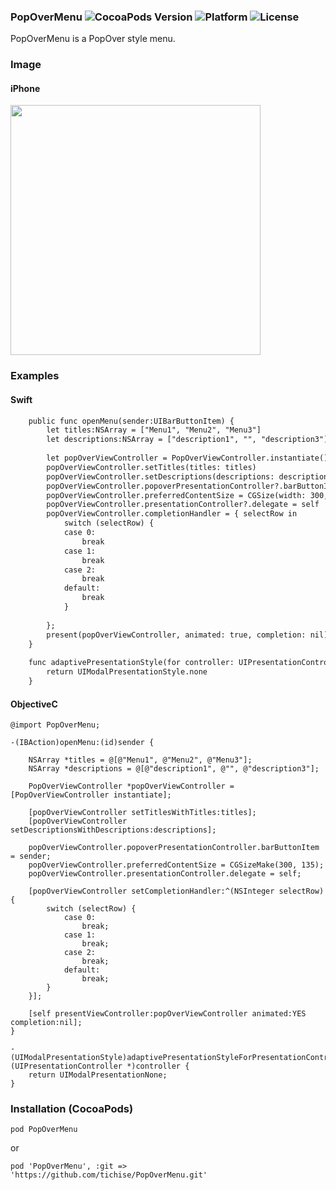 ### PopOverMenu ![CocoaPods Version](https://img.shields.io/cocoapods/v/PageSheetForm.svg?style=flat) ![Platform](https://img.shields.io/cocoapods/p/PageSheetForm.svg?style=flat) ![License](https://img.shields.io/cocoapods/l/PageSheetForm.svg?style=flat)

PopOverMenu is a PopOver style menu.

### Image
#### iPhone
<img src="https://user-images.githubusercontent.com/43707/29021212-b8b8290c-7b9f-11e7-8c9d-8446327a324d.png" width="400px">

### Examples

#### Swift

```html
    public func openMenu(sender:UIBarButtonItem) {
        let titles:NSArray = ["Menu1", "Menu2", "Menu3"]
        let descriptions:NSArray = ["description1", "", "description3"]
        
        let popOverViewController = PopOverViewController.instantiate()
        popOverViewController.setTitles(titles: titles)
        popOverViewController.setDescriptions(descriptions: descriptions)
        popOverViewController.popoverPresentationController?.barButtonItem = sender
        popOverViewController.preferredContentSize = CGSize(width: 300, height:135)
        popOverViewController.presentationController?.delegate = self
        popOverViewController.completionHandler = { selectRow in
            switch (selectRow) {
            case 0:
                break
            case 1:
                break
            case 2:
                break
            default:
                break
            }
            
        };
        present(popOverViewController, animated: true, completion: nil)
    }
    
    func adaptivePresentationStyle(for controller: UIPresentationController) -> UIModalPresentationStyle {
        return UIModalPresentationStyle.none
    }
```

#### ObjectiveC

```
@import PopOverMenu;

-(IBAction)openMenu:(id)sender {
    
    NSArray *titles = @[@"Menu1", @"Menu2", @"Menu3"];
    NSArray *descriptions = @[@"description1", @"", @"description3"];
    
    PopOverViewController *popOverViewController = [PopOverViewController instantiate];
    
    [popOverViewController setTitlesWithTitles:titles];
    [popOverViewController setDescriptionsWithDescriptions:descriptions];
    
    popOverViewController.popoverPresentationController.barButtonItem = sender;
    popOverViewController.preferredContentSize = CGSizeMake(300, 135);
    popOverViewController.presentationController.delegate = self;
    
    [popOverViewController setCompletionHandler:^(NSInteger selectRow) {
        switch (selectRow) {
            case 0:
                break;
            case 1:
                break;
            case 2:
                break;
            default:
                break;
        }
    }];
    
    [self presentViewController:popOverViewController animated:YES completion:nil];
}

- (UIModalPresentationStyle)adaptivePresentationStyleForPresentationController:(UIPresentationController *)controller {
    return UIModalPresentationNone;
}

```

### Installation (CocoaPods)
`pod PopOverMenu`

or 

`pod 'PopOverMenu', :git => 'https://github.com/tichise/PopOverMenu.git'`

